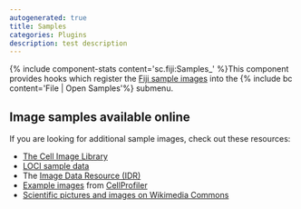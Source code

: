 ```yaml
---
autogenerated: true
title: Samples
categories: Plugins
description: test description
---
```


{% include component-stats content='sc.fiji:Samples\_' %}This component provides hooks which register the [Fiji sample images](https://samples.fiji.sc/) into the {% include bc content='File | Open Samples'%} submenu.

Image samples available online
------------------------------

If you are looking for additional sample images, check out these resources:

-   [The Cell Image Library](http://www.cellimagelibrary.org/)
-   [LOCI sample data](http://loci.wisc.edu/software/sample-data)
-   The [Image Data Resource (IDR)](http://idr.openmicroscopy.org/about/)
-   [Example images](http://cellprofiler.org/examples/) from [CellProfiler](/software/cellprofiler)
-   [Scientific pictures and images on Wikimedia Commons](https://commons.wikimedia.org/wiki/Category:Scientific_pictures_and_images)


